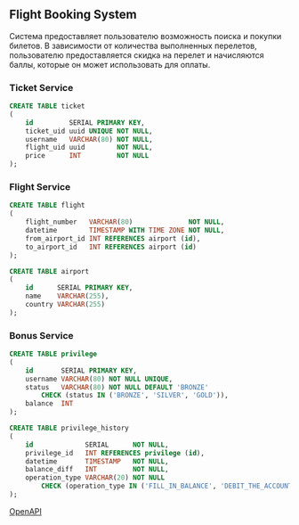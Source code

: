 ## Flight Booking System

Система предоставляет пользователю возможность поиска и покупки билетов. В зависимости от количества выполненных
перелетов, пользователю предоставляется скидка на перелет и начисляются баллы, которые он может использовать для оплаты.

### Ticket Service

```sql
CREATE TABLE ticket
(
    id         SERIAL PRIMARY KEY,
    ticket_uid uuid UNIQUE NOT NULL,
    username   VARCHAR(80) NOT NULL,
    flight_uid uuid        NOT NULL,
    price      INT         NOT NULL
);
```

### Flight Service

```sql
CREATE TABLE flight
(
    flight_number   VARCHAR(80)              NOT NULL,
    datetime        TIMESTAMP WITH TIME ZONE NOT NULL,
    from_airport_id INT REFERENCES airport (id),
    to_airport_id   INT REFERENCES airport (id)
);

CREATE TABLE airport
(
    id      SERIAL PRIMARY KEY,
    name    VARCHAR(255),
    country VARCHAR(255)
);
```

### Bonus Service

```sql
CREATE TABLE privilege
(
    id       SERIAL PRIMARY KEY,
    username VARCHAR(80) NOT NULL UNIQUE,
    status   VARCHAR(80) NOT NULL DEFAULT 'BRONZE'
        CHECK (status IN ('BRONZE', 'SILVER', 'GOLD')),
    balance  INT
);

CREATE TABLE privilege_history
(
    id             SERIAL      NOT NULL,
    privilege_id   INT REFERENCES privilege (id),
    datetime       TIMESTAMP   NOT NULL,
    balance_diff   INT         NOT NULL,
    operation_type VARCHAR(20) NOT NULL
        CHECK (operation_type IN ('FILL_IN_BALANCE', 'DEBIT_THE_ACCOUNT', 'FILLED_BY_MONEY'))
);
```

[OpenAPI](%5Binst%5D%5Bv1%5D%20Flight%20Booking%20System.yml)